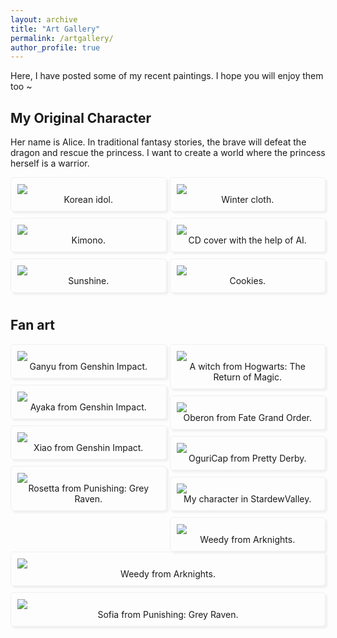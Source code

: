 ```yaml
---
layout: archive
title: "Art Gallery"
permalink: /artgallery/
author_profile: true
---
```


Here, I have posted some of my recent paintings. I hope you will enjoy them too ~



<style>
.blog_photo_album_grid {
  -webkit-column-count: 3;
  -webkit-column-gap: 10px;
  -webkit-column-fill: auto;
  -moz-column-count: 3;
  -moz-column-gap: 10px;
  -moz-column-fill: auto;
  column-count: 2;
  column-gap: 5px;
  column-fill: balance;
}

.blog_photo_album_block {
  background-color: none;
  display: block;
  padding: 10px;
  word-wrap: break-word;
  margin-bottom: 10px;
  -webkit-column-break-inside: avoid;
  -moz-column-break-inside: avoid;
  column-break-inside: avoid;
  border-style: solid; 
  border-width: 1px; 
  border-radius: 5px;
  border-color: #f0f0f0;
  box-shadow: 3px 3px 3px #f0f0f0;
}
</style>

## My Original Character

Her name is Alice. In traditional fantasy stories, the brave will defeat the dragon and rescue the princess. I want to create a world where the princess herself is a warrior.

<div class="blog_photo_album_grid">
  <div class="blog_photo_album_block"><img src="http://zyx45889.github.io/images/art/oc1.jpg"><div align="center"> <a> Korean idol. </a></div></div>
  <div class="blog_photo_album_block"><img src="http://zyx45889.github.io/images/art/oc2.jpg"><div align="center"> <a> Kimono. </a></div></div>
  <div class="blog_photo_album_block"><img src="http://zyx45889.github.io/images/art/oc3.jpg"><div align="center"> <a> Sunshine. </a></div></div>
  <div class="blog_photo_album_block"><img src="http://zyx45889.github.io/images/art/oc4.jpg"><div align="center"> <a> Winter cloth. </a></div></div>
  <div class="blog_photo_album_block"><img src="http://zyx45889.github.io/images/art/oc5.jpg"><div align="center"> <a> CD cover with the help of AI. </a></div></div>
  <div class="blog_photo_album_block"><img src="http://zyx45889.github.io/images/art/oc6.jpg"><div align="center"> <a> Cookies. </a></div></div>
</div>

## Fan art

<div class="blog_photo_album_grid">
  <div class="blog_photo_album_block"><img src="http://zyx45889.github.io/images/art/Ganyu.jpg"><div align="center"> <a> Ganyu from Genshin Impact. </a></div></div>
  <div class="blog_photo_album_block"><img src="http://zyx45889.github.io/images/art/Ayaka.jpg"><div align="center"> <a> Ayaka from Genshin Impact. </a></div></div>
  <div class="blog_photo_album_block"><img src="http://zyx45889.github.io/images/art/Xiao.jpg"><div align="center"> <a> Xiao from Genshin Impact. </a></div></div>
  <div class="blog_photo_album_block"><img src="http://zyx45889.github.io/images/art/Rosetta.jpg"><div align="center"> <a> Rosetta from Punishing: Grey Raven. </a></div></div>
  <div class="blog_photo_album_block"><img src="http://zyx45889.github.io/images/art/Hogwarts.png"><div align="center"> <a> A witch from Hogwarts: The Return of Magic. </a></div></div>
  <div class="blog_photo_album_block"><img src="http://zyx45889.github.io/images/art/Oberon.jpg"><div align="center"> <a> Oberon from Fate Grand Order. </a></div></div>
  <div class="blog_photo_album_block"><img src="http://zyx45889.github.io/images/art/OguriCap.jpg"><div align="center"> <a> OguriCap from Pretty Derby. </a></div></div>
  <div class="blog_photo_album_block"><img src="http://zyx45889.github.io/images/art/StardewValley.jpg"><div align="center"> <a> My character in StardewValley. </a></div></div>
  <div class="blog_photo_album_block"><img src="http://zyx45889.github.io/images/art/Weedy.jpg"><div align="center"> <a> Weedy from Arknights. </a></div></div>
</div>
  <div class="blog_photo_album_block"><img src="http://zyx45889.github.io/images/art/Weedy2.jpg"><div align="center"> <a> Weedy from Arknights. </a></div></div>
</div>
  <div class="blog_photo_album_block"><img src="http://zyx45889.github.io/images/art/Sofia.jpg"><div align="center"> <a> Sofia from Punishing: Grey Raven. </a></div></div>
</div>
